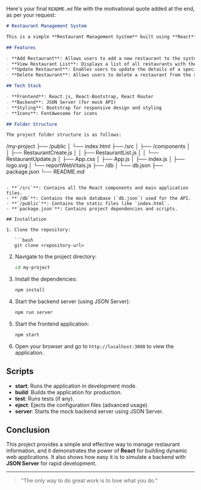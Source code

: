 Here's your final `README.md` file with the motivational quote added at the end, as per your request:

```markdown
# Restaurant Management System

This is a simple **Restaurant Management System** built using **React**. The application allows users to add, view, update, and delete restaurant details such as name, email, address, and rating. The backend is powered by **JSON Server** to simulate a REST API, making it easy to manage data without setting up a real database.

## Features

- **Add Restaurant**: Allows users to add a new restaurant to the system.
- **View Restaurant List**: Displays a list of all restaurants with their details.
- **Update Restaurant**: Enables users to update the details of a specific restaurant.
- **Delete Restaurant**: Allows users to delete a restaurant from the system.

## Tech Stack

- **Frontend**: React.js, React-Bootstrap, React Router
- **Backend**: JSON Server (for mock API)
- **Styling**: Bootstrap for responsive design and styling
- **Icons**: FontAwesome for icons

## Folder Structure

The project folder structure is as follows:

```
/my-project
├── /public
│   └── index.html
├── /src
│   ├── /components
│   │   ├── RestaurantCreate.js
│   │   ├── RestaurantList.js
│   │   └── RestaurantUpdate.js
│   ├── App.css
│   ├── App.js
│   ├── index.js
│   ├── logo.svg
│   └── reportWebVitals.js
├── /db
│   └── db.json
├── package.json
└── README.md
```

- **`/src`**: Contains all the React components and main application files.
- **`/db`**: Contains the mock database (`db.json`) used for the API.
- **`/public`**: Contains the static files like `index.html`.
- **`package.json`**: Contains project dependencies and scripts.

## Installation

1. Clone the repository:

   ```bash
   git clone <repository-url>
   ```

2. Navigate to the project directory:

   ```bash
   cd my-project
   ```

3. Install the dependencies:

   ```bash
   npm install
   ```

4. Start the backend server (using JSON Server):

   ```bash
   npm run server
   ```

5. Start the frontend application:

   ```bash
   npm start
   ```

6. Open your browser and go to `http://localhost:3000` to view the application.

## Scripts

- **start**: Runs the application in development mode.
- **build**: Builds the application for production.
- **test**: Runs tests (if any).
- **eject**: Ejects the configuration files (advanced usage).
- **server**: Starts the mock backend server using JSON Server.

## Conclusion

This project provides a simple and effective way to manage restaurant information, and it demonstrates the power of **React** for building dynamic web applications. It also shows how easy it is to simulate a backend with **JSON Server** for rapid development.

---

> "The only way to do great work is to love what you do."
```
